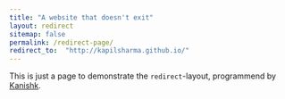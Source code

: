 ```yaml
---
title: "A website that doesn't exit"
layout: redirect
sitemap: false
permalink: /redirect-page/
redirect_to:  "http://kapilsharma.github.io/"
---
```

This is just a page to demonstrate the `redirect`-layout, programmend by [Kanishk](http://codingtips.kanishkkunal.in/about/).
